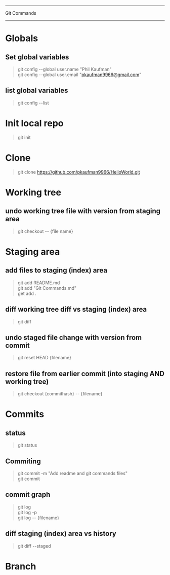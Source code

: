 ***
Git Commands
***


# Globals

## Set global variables
> git config --global user.name "Phil Kaufman"<br />
> git config --global user.email "pkaufman9966@gmail.com"

## list global variables
> git config --list

# Init local repo
> git init

# Clone
> git clone https://github.com/pkaufman9966/HelloWorld.git

# Working tree

## undo working tree file with version from staging area
> git checkout -- {file name}

# Staging area

## add files to staging (index) area
> git add README.md<br />
> git add "Git Commands.md"<br />
> get add .

## diff working tree diff vs staging (index) area
> git diff

## undo staged file change with version from commit
> git reset HEAD {filename}

## restore file from earlier commit (into staging AND working tree)
> git checkout {commithash} -- {filename}

# Commits

## status
> git status

## Commiting
> git commit -m "Add readme and git commands files"<br />
> git commit

## commit graph
> git log<br />
> git log -p<br />
> git log -- {filename}

## diff staging (index) area vs history
> git diff --staged

# Branch


